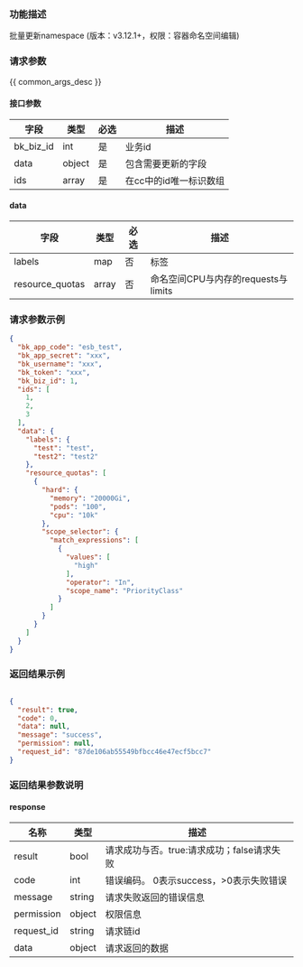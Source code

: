### 功能描述

批量更新namespace (版本：v3.12.1+，权限：容器命名空间编辑)

### 请求参数

{{ common_args_desc }}

#### 接口参数

| 字段        | 类型     | 必选  | 描述            |
|-----------|--------|-----|---------------|
| bk_biz_id | int    | 是   | 业务id          |
| data      | object | 是   | 包含需要更新的字段     |
| ids       | array  | 是   | 在cc中的id唯一标识数组 |

#### data

| 字段              | 类型    | 必选  | 描述                         |
|-----------------|-------|-----|----------------------------|
| labels          | map   | 否   | 标签                         |
| resource_quotas | array | 否   | 命名空间CPU与内存的requests与limits |

### 请求参数示例

```json
{
  "bk_app_code": "esb_test",
  "bk_app_secret": "xxx",
  "bk_username": "xxx",
  "bk_token": "xxx",
  "bk_biz_id": 1,
  "ids": [
    1,
    2,
    3
  ],
  "data": {
    "labels": {
      "test": "test",
      "test2": "test2"
    },
    "resource_quotas": [
      {
        "hard": {
          "memory": "20000Gi",
          "pods": "100",
          "cpu": "10k"
        },
        "scope_selector": {
          "match_expressions": [
            {
              "values": [
                "high"
              ],
              "operator": "In",
              "scope_name": "PriorityClass"
            }
          ]
        }
      }
    ]
  }
}
```

### 返回结果示例

```json

{
  "result": true,
  "code": 0,
  "data": null,
  "message": "success",
  "permission": null,
  "request_id": "87de106ab55549bfbcc46e47ecf5bcc7"
}
```

### 返回结果参数说明

#### response

| 名称         | 类型     | 描述                         |
|------------|--------|----------------------------|
| result     | bool   | 请求成功与否。true:请求成功；false请求失败 |
| code       | int    | 错误编码。 0表示success，>0表示失败错误  |
| message    | string | 请求失败返回的错误信息                |
| permission | object | 权限信息                       |
| request_id | string | 请求链id                      |
| data       | object | 请求返回的数据                    |
